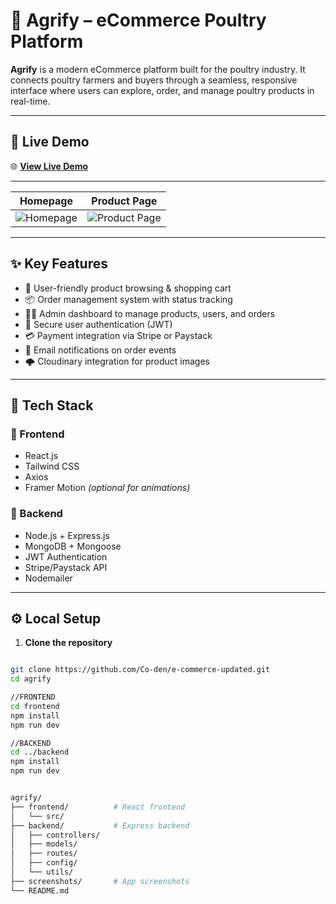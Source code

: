 # 🐔 Agrify – eCommerce Poultry Platform

**Agrify** is a modern eCommerce platform built for the poultry industry. It connects poultry farmers and buyers through a seamless, responsive interface where users can explore, order, and manage poultry products in real-time.

---

## 🚀 Live Demo

🌐 **[View Live Demo](https://agrific.netlify.app/)**

---

| Homepage | Product Page |
|----------|--------------|
| ![Homepage](screenshots/homepage.png) | ![Product Page](screenshots/product.png) |

---

## ✨ Key Features

- 🛒 User-friendly product browsing & shopping cart
- 📦 Order management system with status tracking
- 🧑‍💼 Admin dashboard to manage products, users, and orders
- 🔐 Secure user authentication (JWT)
- 💳 Payment integration via Stripe or Paystack
- 📨 Email notifications on order events
- 🌩️ Cloudinary integration for product images

---

## 🧰 Tech Stack

### 🔹 Frontend
- React.js
- Tailwind CSS
- Axios
- Framer Motion *(optional for animations)*

### 🔸 Backend
- Node.js + Express.js
- MongoDB + Mongoose
- JWT Authentication
- Stripe/Paystack API
- Nodemailer

---

## ⚙️ Local Setup

1. **Clone the repository**

```bash

git clone https://github.com/Co-den/e-commerce-updated.git
cd agrify

//FRONTEND
cd frontend
npm install
npm run dev

//BACKEND
cd ../backend
npm install
npm run dev


agrify/
├── frontend/          # React frontend
│   └── src/
├── backend/           # Express backend
│   ├── controllers/
│   ├── models/
│   ├── routes/
│   ├── config/
│   └── utils/
├── screenshots/       # App screenshots
└── README.md
